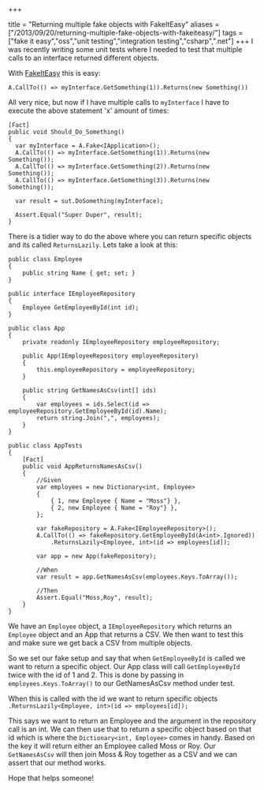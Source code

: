 +++

title = "Returning multiple fake objects with FakeItEasy"
aliases = ["/2013/09/20/returning-multiple-fake-objects-with-fakeiteasy/"]
tags = ["fake it easy","oss","unit testing","integration testing","csharp",".net"]
+++
I was recently writing some unit tests where I needed to test that multiple calls to an interface returned different objects.  

With [FakeItEasy][2] this is easy:

    A.CallTo(() => myInterface.GetSomething(1)).Returns(new Something())

All very nice, but now if I have multiple calls to `myInterface` I have to execute the above statement 'x' amount of times:

    [Fact]
    public void Should_Do_Something()
    {
      var myInterface = A.Fake<IApplication>();
      A.CallTo(() => myInterface.GetSomething(1)).Returns(new Something());
      A.CallTo(() => myInterface.GetSomething(2)).Returns(new Something());
      A.CallTo(() => myInterface.GetSomething(3)).Returns(new Something());
      
      var result = sut.DoSomething(myInterface);
      
      Assert.Equal("Super Duper", result);
    }
<!--more-->

There is a tidier way to do the above where you can return specific objects and its called `ReturnsLazily`.  Lets take a look at this:


    public class Employee
    {
        public string Name { get; set; }
    }

    public interface IEmployeeRepository
    {
        Employee GetEmployeeById(int id);
    }

    public class App
    {
        private readonly IEmployeeRepository employeeRepository;

        public App(IEmployeeRepository employeeRepository)
        {
            this.employeeRepository = employeeRepository;
        }

        public string GetNamesAsCsv(int[] ids)
        {
            var employees = ids.Select(id => employeeRepository.GetEmployeeById(id).Name);
            return string.Join(",", employees);
        }
    }

    public class AppTests
    {
        [Fact]
        public void AppReturnsNamesAsCsv()
        {
            //Given
            var employees = new Dictionary<int, Employee>
            {
                { 1, new Employee { Name = "Moss"} },
                { 2, new Employee { Name = "Roy"} },
            };

            var fakeRepository = A.Fake<IEmployeeRepository>();
            A.CallTo(() => fakeRepository.GetEmployeeById(A<int>.Ignored))
                .ReturnsLazily<Employee, int>(id => employees[id]);

            var app = new App(fakeRepository);

            //When
            var result = app.GetNamesAsCsv(employees.Keys.ToArray());

            //Then
            Assert.Equal("Moss,Roy", result);
        }
    }

We have an `Employee` object, a `IEmployeeRepository` which returns an `Employee` object and an App that returns a CSV.  We then want to test this and make sure we get back a CSV from multiple objects.

So we set our fake setup and say that when `GetEmployeeById` is called we want to return a specific object.  Our App class will call `GetEmployeeById` twice with the id of 1 and 2.  This is done by passing in `employees.Keys.ToArray()` to our GetNamesAsCsv method under test. 

When this is called with the id we want to return specific objects `.ReturnsLazily<Employee, int>(id => employees[id]);`

This says we want to return an Employee and the argument in the repository call is an int.  We can then use that to return a specific object based on that id which is where the `Dictionary<int, Employee>` comes in handy.  Based on the key it will return either an Employee called Moss or Roy.  Our `GetNamesAsCsv` will then join Moss & Roy together as a CSV and we can assert that our method works.

Hope that helps someone!

[1]: http://blog.jonathanchannon.com/2013/09/11/comparing-object-instances-with-fakeiteasy/
[2]: https://github.com/FakeItEasy/FakeItEasy
